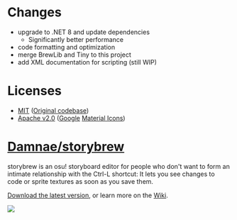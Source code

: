 # Changes
* upgrade to .NET 8 and update dependencies
    - Significantly better performance
* code formatting and optimization
* merge BrewLib and Tiny to this project
* add XML documentation for scripting (still WIP)

# Licenses
* [MIT](https://github.com/nolife99/storybrew/blob/net8/LICENSE-MIT) ([Original codebase](https://github.com/Damnae/storybrew/blob/master/LICENSE))
* [Apache v2.0](https://github.com/nolife99/storybrew/blob/net8/LICENSE-Apache) ([Google](https://fonts.google.com/icons?icon.set=Material+Icons) [Material Icons](https://github.com/nolife99/storybrew/blob/net8/editor/Resources/MaterialIcons.otf))

# [Damnae/storybrew](https://github.com/Damnae/storybrew)

storybrew is an osu! storyboard editor for people who don't want to form an intimate relationship with the Ctrl-L shortcut: It lets you see changes to code or sprite textures as soon as you save them.

[Download the latest version](https://github.com/Damnae/storybrew/releases/latest), or learn more on the [Wiki](https://github.com/Damnae/storybrew/wiki/Getting-Started-%28Without-Programming%29).

[![](http://puu.sh/po6Tt/00d807e1ae.png)](https://github.com/Damnae/storybrew/wiki)

